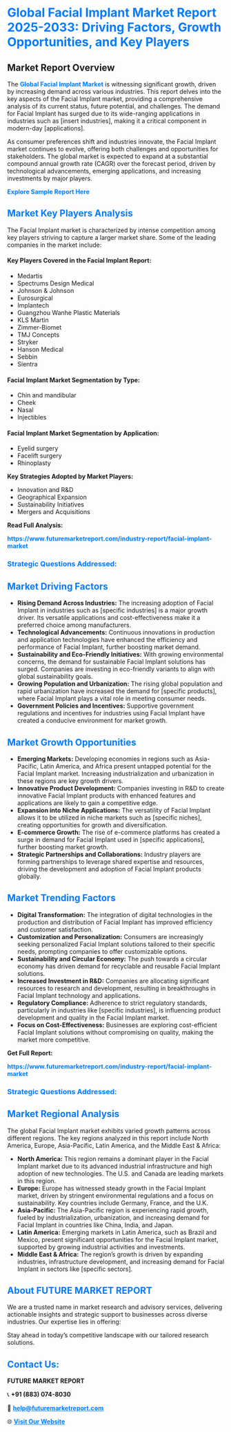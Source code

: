 <h1 style="color: #007BFF;">Global Facial Implant Market Report 2025-2033: Driving Factors, Growth Opportunities, and Key Players</h1>

<section id="overview">
<h2>Market Report Overview</h2>
<p>The <a href="https://www.futuremarketreport.com/industry-report/facial-implant-market" style="color: #007BFF; text-decoration: none;"><strong>Global Facial Implant Market</strong></a> is witnessing significant growth, driven by increasing demand across various industries. This report delves into the key aspects of the Facial Implant market, providing a comprehensive analysis of its current status, future potential, and challenges. The demand for Facial Implant has surged due to its wide-ranging applications in industries such as [insert industries], making it a critical component in modern-day [applications].</p>
<p>As consumer preferences shift and industries innovate, the Facial Implant market continues to evolve, offering both challenges and opportunities for stakeholders. The global market is expected to expand at a substantial compound annual growth rate (CAGR) over the forecast period, driven by technological advancements, emerging applications, and increasing investments by major players.</p>
</section>

<section id="overview">
<p><a href="https://www.futuremarketreport.com/request-sample/reportId=82657" style="color: #007BFF; text-decoration: none;"><strong>Explore Sample Report Here</strong></a></p>
</section>

<section id="key-players">
<h2 style="color: #007BFF;">Market Key Players Analysis</h2>
<p>The Facial Implant market is characterized by intense competition among key players striving to capture a larger market share. Some of the leading companies in the market include:</p>
<h4>Key Players Covered in the Facial Implant Report:</h4>
<ul><li>Medartis</li><li>Spectrums Design Medical</li><li>Johnson &amp; Johnson</li><li>Eurosurgical</li><li>Implantech</li><li>Guangzhou Wanhe Plastic Materials</li><li>KLS Martin</li><li>Zimmer-Biomet</li><li>TMJ Concepts</li><li>Stryker</li><li>Hanson Medical</li><li>Sebbin</li><li>Sientra</li></ul>
<h4>Facial Implant Market Segmentation by Type:</h4>
<ul><li>Chin and mandibular</li><li>Cheek</li><li>Nasal</li><li>Injectibles</li></ul>

<h4>Facial Implant Market Segmentation by Application:</h4>
<ul><li>Eyelid surgery</li><li>Facelift surgery</li><li>Rhinoplasty</li></ul>
<p><strong>Key Strategies Adopted by Market Players:</strong></p>
<ul>
<li>Innovation and R&D</li>
<li>Geographical Expansion</li>
<li>Sustainability Initiatives</li>
<li>Mergers and Acquisitions</li>
</ul>
</section>

<section>
<p><strong>Read Full Analysis: </strong></p><a href="https://www.futuremarketreport.com/industry-report/facial-implant-market" style="color: #007BFF; text-decoration: none;"><strong>https://www.futuremarketreport.com/industry-report/facial-implant-market</strong></a>
<h3 style="color: #007BFF;">Strategic Questions Addressed:</h3>
</section>

<section id="driving-factors">
<h2 style="color: #007BFF;">Market Driving Factors</h2>
<ul>
<li><strong>Rising Demand Across Industries:</strong> The increasing adoption of Facial Implant in industries such as [specific industries] is a major growth driver. Its versatile applications and cost-effectiveness make it a preferred choice among manufacturers.</li>
<li><strong>Technological Advancements:</strong> Continuous innovations in production and application technologies have enhanced the efficiency and performance of Facial Implant, further boosting market demand.</li>
<li><strong>Sustainability and Eco-Friendly Initiatives:</strong> With growing environmental concerns, the demand for sustainable Facial Implant solutions has surged. Companies are investing in eco-friendly variants to align with global sustainability goals.</li>
<li><strong>Growing Population and Urbanization:</strong> The rising global population and rapid urbanization have increased the demand for [specific products], where Facial Implant plays a vital role in meeting consumer needs.</li>
<li><strong>Government Policies and Incentives:</strong> Supportive government regulations and incentives for industries using Facial Implant have created a conducive environment for market growth.</li>
</ul>
</section>

<section id="growth-opportunities">
<h2 style="color: #007BFF;">Market Growth Opportunities</h2>
<ul>
<li><strong>Emerging Markets:</strong> Developing economies in regions such as Asia-Pacific, Latin America, and Africa present untapped potential for the Facial Implant market. Increasing industrialization and urbanization in these regions are key growth drivers.</li>
<li><strong>Innovative Product Development:</strong> Companies investing in R&D to create innovative Facial Implant products with enhanced features and applications are likely to gain a competitive edge.</li>
<li><strong>Expansion into Niche Applications:</strong> The versatility of Facial Implant allows it to be utilized in niche markets such as [specific niches], creating opportunities for growth and diversification.</li>
<li><strong>E-commerce Growth:</strong> The rise of e-commerce platforms has created a surge in demand for Facial Implant used in [specific applications], further boosting market growth.</li>
<li><strong>Strategic Partnerships and Collaborations:</strong> Industry players are forming partnerships to leverage shared expertise and resources, driving the development and adoption of Facial Implant products globally.</li>
</ul>
</section>

<section id="trending-factors">
<h2 style="color: #007BFF;">Market Trending Factors</h2>
<ul>
<li><strong>Digital Transformation:</strong> The integration of digital technologies in the production and distribution of Facial Implant has improved efficiency and customer satisfaction.</li>
<li><strong>Customization and Personalization:</strong> Consumers are increasingly seeking personalized Facial Implant solutions tailored to their specific needs, prompting companies to offer customizable options.</li>
<li><strong>Sustainability and Circular Economy:</strong> The push towards a circular economy has driven demand for recyclable and reusable Facial Implant solutions.</li>
<li><strong>Increased Investment in R&D:</strong> Companies are allocating significant resources to research and development, resulting in breakthroughs in Facial Implant technology and applications.</li>
<li><strong>Regulatory Compliance:</strong> Adherence to strict regulatory standards, particularly in industries like [specific industries], is influencing product development and quality in the Facial Implant market.</li>
<li><strong>Focus on Cost-Effectiveness:</strong> Businesses are exploring cost-efficient Facial Implant solutions without compromising on quality, making the market more competitive.</li>
</ul>
</section>

<section>
<p><strong>Get Full Report: </strong></p><a href="https://www.futuremarketreport.com/industry-report/facial-implant-market" style="color: #007BFF; text-decoration: none;"><strong>https://www.futuremarketreport.com/industry-report/facial-implant-market</strong></a>
<h3 style="color: #007BFF;">Strategic Questions Addressed:</h3>
</section>


<section id="regional-analysis">
<h2 style="color: #007BFF;">Market Regional Analysis</h2>
<p>The global Facial Implant market exhibits varied growth patterns across different regions. The key regions analyzed in this report include North America, Europe, Asia-Pacific, Latin America, and the Middle East & Africa:</p>
<ul>
<li><strong>North America:</strong> This region remains a dominant player in the Facial Implant market due to its advanced industrial infrastructure and high adoption of new technologies. The U.S. and Canada are leading markets in this region.</li>
<li><strong>Europe:</strong> Europe has witnessed steady growth in the Facial Implant market, driven by stringent environmental regulations and a focus on sustainability. Key countries include Germany, France, and the U.K.</li>
<li><strong>Asia-Pacific:</strong> The Asia-Pacific region is experiencing rapid growth, fueled by industrialization, urbanization, and increasing demand for Facial Implant in countries like China, India, and Japan.</li>
<li><strong>Latin America:</strong> Emerging markets in Latin America, such as Brazil and Mexico, present significant opportunities for the Facial Implant market, supported by growing industrial activities and investments.</li>
<li><strong>Middle East & Africa:</strong> The region’s growth is driven by expanding industries, infrastructure development, and increasing demand for Facial Implant in sectors like [specific sectors].</li>
</ul>
</section>

<footer>
<h2 style="color: #007BFF;">About FUTURE MARKET REPORT</h2>
<p>We are a trusted name in market research and advisory services, delivering actionable insights and strategic support to businesses across diverse industries. Our expertise lies in offering:</p>

<p>Stay ahead in today’s competitive landscape with our tailored research solutions.</p>

<h2 style="color: #007BFF;">Contact Us:</h2>
<p><strong>FUTURE MARKET REPORT</strong></p>
<p>📞 <strong>+91 (883) 074-8030</strong></p>
<p>📧 <strong><a href="mailto:help@futuremarketreport.com" style="color: #007BFF;">help@futuremarketreport.com</a></strong></p>
<p>🌐 <strong><a href="https://www.futuremarketreport.com/" style="color: #007BFF;">Visit Our Website</a></strong></p>
</footer>